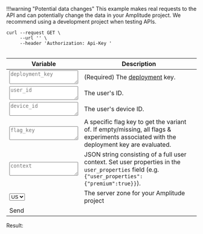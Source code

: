 <!-- markdown-link-check-disable -->
!!!warning "Potential data changes"
    This example makes real requests to the API and can potentially change the data in your Amplitude project. We recommend using a development project when testing APIs.

<pre>
<code>curl --request GET \
     --url '<span id='curl_url'></span><span id='curl_user_id'></span><span id='curl_device_id'></span><span id='curl_flag_key'></span><span id='curl_context'></span>' \
     --header 'Authorization: Api-Key <span id='curl_deployment_key'></span>'
</code>
</pre>

| <div class='big-column'>Variable</div> | Description |
| --- | --- |
| <textarea class="at-field" spellcheck="false" placeholder="deployment_key" id="deployment_key"></textarea> |  (Required) The [deployment](../general/data-model.md#deployments) key. |
| <textarea class="at-field" spellcheck="false" placeholder="user_id" id="user_id"></textarea> | The user's ID. |
| <textarea class="at-field" spellcheck="false" placeholder="device_id" id="device_id"></textarea> | The user's device ID. |
| <textarea class="at-field" spellcheck="false" placeholder="flag_key" id="flag_key"></textarea> | A specific flag key to get the variant of. If empty/missing, all flags & experiments associated with the deployment key are evaluated. |
| <textarea class="at-field" spellcheck="false" placeholder="context" id="context"></textarea> | JSON string consisting of a full user context. Set user properties in the `user_properties` field (e.g. `{"user_properties":{"premium":true}}`). |
| <select id="server-zone" onchange="updateUrl()"><option value="US">US</option><option value="EU">EU</option></select> | The server zone for your Amplitude project |
| <a class="md-button" id="at-action-button">Send</a> | |

Result: <span id="failure_tip"></span>
<pre>
<code id="result">
</code>
</pre>

<script src="/javascripts/api-table.js">
</script>

<script>
document.getElementById('deployment_key').value =
    localStorage.getItem('deployment_key') || '';

function updateUrl() {
    const serverZone = document.getElementById('server-zone').value;
    const url = serverZone === 'US' ? 'https://api.lab.amplitude.com/v1/vardata?' :
        'https://api.lab.eu.amplitude.com/v1/vardata?';

    document.getElementById('curl_url').textContent = url;
}

document.getElementById('curl_url').textContent = 'https://api.lab.amplitude.com/v1/vardata?';

setupApiTable({
    'deployment_key': false,
    'user_id': true,
    'device_id': true,
    'flag_key': true,
    'context': true,
}, async function(fields) {
    const deploymentKey = fields['deployment_key'];
    const userId = fields['user_id'];
    const deviceId = fields['device_id'];
    const flagKey = fields['flag_key'];
    const context = fields['context'];

    localStorage.setItem('deployment_key', deploymentKey);

    const serverZone = document.getElementById('server-zone').value;
    let uri = serverZone === 'US' ? 'https://api.lab.amplitude.com/v1/vardata?' :
          'https://api.lab.eu.amplitude.com/v1/vardata?';
    if (userId && userId.length > 0) {
        uri += '&user_id=' + userId;
    }
    if (deviceId && deviceId.length > 0) {
        uri += '&device_id=' + deviceId;
    }
    if (flagKey && flagKey.length > 0) {
        uri += '&flag_key=' + flagKey;
    }
    if (context && context.length > 0) {
        uri += '&context=' + context;
    }

    const response = await fetch(uri, {
        headers: {
            'Authorization': 'Api-Key ' + deploymentKey,
        },
    });
    if (response.status != 200) {
        const body = await response.text();
        throw Error(response.status + ': ' + body);
    }
    const result = await response.json();
    return JSON.stringify(result, null, 2);
});
</script>
